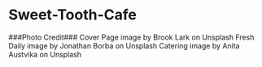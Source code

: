 # Sweet-Tooth-Cafe

###Photo Credit###
Cover Page image by Brook Lark on Unsplash
Fresh Daily image by Jonathan Borba on Unsplash
Catering image by Anita Austvika on Unsplash
<br>

